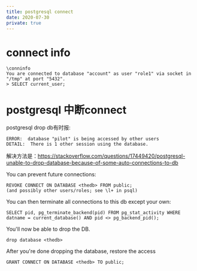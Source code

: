 ```yaml
---
title: postgresql connect
date: 2020-07-30
private: true
---
```

# connect info 
    \conninfo
    You are connected to database "account" as user "role1" via socket in "/tmp" at port "5432".
    > SELECT current_user;

# postgresql 中断connect
postgresql drop db有时报:

    ERROR:  database "pilot" is being accessed by other users
    DETAIL:  There is 1 other session using the database.

解决方法是：https://stackoverflow.com/questions/17449420/postgresql-unable-to-drop-database-because-of-some-auto-connections-to-db

You can prevent future connections:

    REVOKE CONNECT ON DATABASE <thedb> FROM public;
    (and possibly other users/roles; see \l+ in psql)

You can then terminate all connections to this db except your own:

    SELECT pid, pg_terminate_backend(pid) FROM pg_stat_activity WHERE datname = current_database() AND pid <> pg_backend_pid();

You'll now be able to drop the DB.

    drop database <thedb>

After you're done dropping the database, restore the access

    GRANT CONNECT ON DATABASE <thedb> TO public;